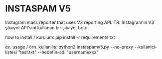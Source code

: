 # INSTASPAM V5
Instagram mass reporter that uses V3 reporting API.
TR: Instagram'ın V3 şikayet API'sini kullanan bir şikayet botu.

how to install / kurulum:
pip install -r requirements.txt

ex. usage / örn. kullanılış:
python3 instaspamv5.py --no-proxy --kullanici-listesi "test.txt" --hedefin-adi "usernamexxx"
